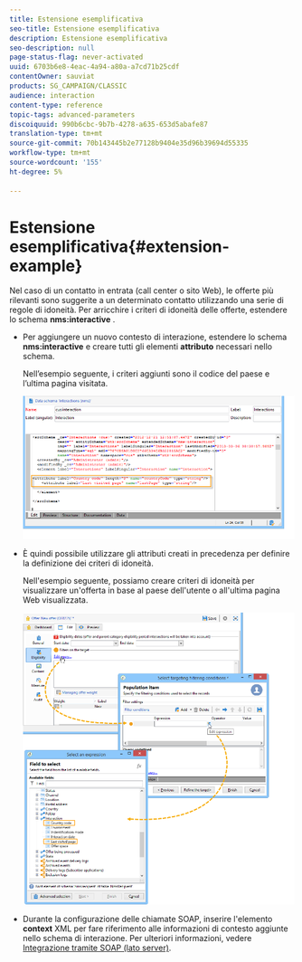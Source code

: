 ```yaml
---
title: Estensione esemplificativa
seo-title: Estensione esemplificativa
description: Estensione esemplificativa
seo-description: null
page-status-flag: never-activated
uuid: 6703b6e8-4eac-4a94-a80a-a7cd71b25cdf
contentOwner: sauviat
products: SG_CAMPAIGN/CLASSIC
audience: interaction
content-type: reference
topic-tags: advanced-parameters
discoiquuid: 990b6cbc-9b7b-4278-a635-653d5abafe87
translation-type: tm+mt
source-git-commit: 70b143445b2e77128b9404e35d96b39694d55335
workflow-type: tm+mt
source-wordcount: '155'
ht-degree: 5%

---
```



# Estensione esemplificativa{#extension-example}

Nel caso di un contatto in entrata (call center o sito Web), le offerte più rilevanti sono suggerite a un determinato contatto utilizzando una serie di regole di idoneità. Per arricchire i criteri di idoneità delle offerte, estendere lo schema **nms:interactive** .

* Per aggiungere un nuovo contesto di interazione, estendere lo schema **nms:interactive** e creare tutti gli elementi **attributo** necessari nello schema.

   Nell’esempio seguente, i criteri aggiunti sono il codice del paese e l’ultima pagina visitata.

   ![](assets/s_ncs_configuration_offer_schemas.png)

* È quindi possibile utilizzare gli attributi creati in precedenza per definire la definizione dei criteri di idoneità.

   Nell&#39;esempio seguente, possiamo creare criteri di idoneità per visualizzare un&#39;offerta in base al paese dell&#39;utente o all&#39;ultima pagina Web visualizzata.

   ![](assets/s_ncs_configuration_offer_context.png)

* Durante la configurazione delle chiamate SOAP, inserire l&#39;elemento **context** XML per fare riferimento alle informazioni di contesto aggiunte nello schema di interazione. Per ulteriori informazioni, vedere [Integrazione tramite SOAP (lato server)](../../interaction/using/integration-via-soap--server-side-.md).

